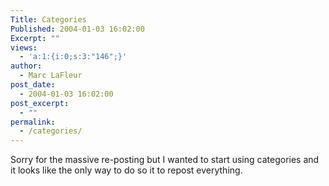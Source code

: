 ```yaml
---
Title: Categories
Published: 2004-01-03 16:02:00
Excerpt: ""
views:
  - 'a:1:{i:0;s:3:"146";}'
author:
  - Marc LaFleur
post_date:
  - 2004-01-03 16:02:00
post_excerpt:
  - ""
permalink:
  - /categories/
---
```

Sorry for the massive re-posting but I wanted to start using&nbsp;categories and it looks like the only way to do so it to repost everything.